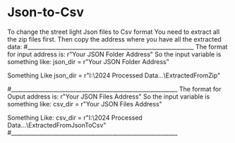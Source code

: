 # Json-to-Csv
To change the street light Json files to Csv format
You need to extract all the zip files first. 
Then copy the address where you have all the extracted data:
#___________________________________________________________
The format for input address is:
r"Your JSON Folder Address"
So the input variable is something like:
json_dir = r"Your JSON Folder Address"

Something Like
json_dir = r"I:\2024 Processed Data\...\ExtractedFromZip"

#___________________________________________________________
The format for Ouput address is:
r"Your JSON Files Address"
So the input variable is something like:
csv_dir = r"Your JSON Files Address"

Something Like:
csv_dir = r"I:\2024 Processed Data\...\ExtractedFromJsonToCsv"
#___________________________________________________________
